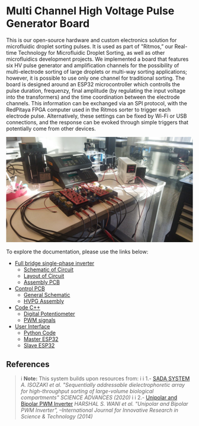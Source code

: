 
# Multi Channel High Voltage Pulse Generator Board

This is our open-source hardware and custom electronics solution for microfluidic droplet sorting pulses. It is used as part of "Ritmos,” our Real-time Technology for Microfluidic Droplet Sorting, as well as other microfluidics development projects. We implemented a board that features six HV pulse generator and amplification channels for the possibility of multi-electrode sorting of large droplets or multi-way sorting applications; however, it is possible to use only one channel for traditional sorting. The board is designed around an ESP32 microcontroller which controlls the pulse duration, frequenzy, final amplitude (by regulating the input voltage into the transformers) and the time coordination between the electrode channels. This information can be exchanged via an SPI protocol, with the RedPitaya FPGA computer used in the Ritmos sorter to trigger each electrode pulse. Alternatively, these settings can be fixed by Wi-Fi or USB connections, and the response can be evoked through simple triggers that potentially come from other devices.


![](images/final_setup.jpeg)

To explore the documentation, please use the links below:

- [Full bridge single-phase inverter](testpage1.md)
  - [Schematic of Circuit](Schematic.md)
  - [Layout of Circuit](Layout.md)
  - [Assembly PCB](Datasheet.md)
- [Control PCB](testpage5.md)
  - [General Schematic](schematic2.md)
  - [HVPG Assembly](assembly2.md)
- [Code C++](widget.md)
  - [Digital Potentiometer](potentiometer.md)
  - [PWM signals](pwm.md)
- [User Interface](user_interface.md)
  - [Python Code](python.md)
  - [Master ESP32](master.md)
  - [Slave ESP32](slave.md)

## References

>i **Note:** This system builds upon resources from:
>i 
>i 1.- [SADA SYSTEM](https://www.science.org/doi/10.1126/sciadv.aba6712#supplementary-materials) *A. ISOZAKI et al. "Sequentially addressable dielectrophoretic array for high-throughput sorting of large-volume biological compartments" SCIENCE ADVANCES (2020)*
>i
>i 2.- [Unipolar and Bipolar PWM Inverter](images/IJIRSTV1I7111.pdf) *HARSHAL S. WANI et al. "Unipolar and Bipolar PWM Inverter", –International Journal for Innovative Research in Science & Technology (2014)*
